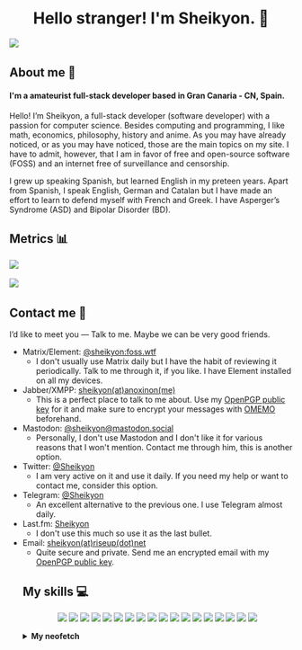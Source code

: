<div align="center">

# Hello stranger! I'm Sheikyon. 👋

</div>

[![](https://svg-banners.vercel.app/api?type=luminance&text1=Sheikyon&width=1000&height=200)](https://github.com/Akshay090/svg-banners)

## About me 📄

#### I'm a amateurist full-stack developer based in Gran Canaria - CN, Spain.

Hello! I’m Sheikyon, a full-stack developer (software developer) with a passion for computer science. Besides computing and programming, I like math, economics, philosophy, history and anime. As you may have already noticed, or as you may have noticed, those are the main topics on my site. I have to admit, however, that I am in favor of free and open-source software (FOSS) and an internet free of surveillance and censorship.

I grew up speaking Spanish, but learned English in my preteen years. Apart from Spanish, I speak English, German and Catalan but I have made an effort to learn to defend myself with French and Greek. I have Asperger’s Syndrome (ASD) and Bipolar Disorder (BD).

## Metrics 📊

<img src="https://github-readme-stats-git-masterrstaa-rickstaa.vercel.app/api/top-langs/?username=Sheikyon&hide=html&exclude_repo=python_vim&hide_border=false&theme=prussian">

<!-- GitHub Profile Views Counter -->
![](https://komarev.com/ghpvc/?username=sheikyon)

## Contact me 📮

I’d like to meet you ― Talk to me. Maybe we can be very good friends.

<ul>
<li>Matrix/Element: <a href="https://app.element.io/#/user/@sheikyon:foss.wtf">@sheikyon:foss.wtf</a>
<ul>
<li>I don't usually use Matrix daily but I have the habit of reviewing it periodically. Talk to me through it, if you like. I have Element installed on all my devices.</li>
</ul>

</li>
<li>Jabber/XMPP: <a href="mailto:sheikyon@anoxinon.me">sheikyon(at)anoxinon(me)</a>
<ul>
<li>This is a perfect place to talk to me about. Use my <a href="https://sheikyon.nl/pgp/xmpp-key.txt" target="_blank">OpenPGP public key</a> for it and make sure to encrypt your messages with <a href="https://en.wikipedia.org/wiki/OMEMO" target="_blank">OMEMO</a> beforehand.</li>
</ul>
</li>
  
<li>Mastodon: <a href="https://mastodon.social/@sheikyon">@sheikyon@mastodon.social</a>
<ul>
<li>Personally, I don't use Mastodon and I don't like it for various reasons that I won't mention. Contact me through him, this is another option.</li>
</ul>
 
</li>
<li>Twitter: <a href="https://twitter.com/Sheikyon">@Sheikyon</a>
<ul>
<li>I am very active on it and use it daily. If you need my help or want to contact me, consider this option.</li>
</ul>
 
</li>
<li>Telegram: <a href="https://t.me/Sheikyon">@Sheikyon</a>
<ul>
<li>An excellent alternative to the previous one. I use Telegram almost daily.</li>
</ul>
</li>
  
<li>Last.fm: <a href="https://last.fm/User/Sheikyon">Sheikyon</a>
<ul>
<li>I don't use this much so use it as the last bullet.</li>
</ul>
</li>
  
<li>Email: <a href="mailto:sheikyon@riseup.net">sheikyon(at)riseup(dot)net</a>
<ul>
<li>Quite secure and private. Send me an encrypted email with my <a href="https://sheikyon.nl/pgp/riseup-key.txt" target="_blank">OpenPGP public key</a>.</li>
</ul>
 
## My skills 💻

<p align="center">
  <img src='https://img.shields.io/badge/Fortran-%23734F96.svg?style=for-the-badge&logo=fortran&logoColor=white' height='42px'/>
  <img src='https://img.shields.io/badge/ruby-%23CC342D.svg?style=for-the-badge&logo=ruby&logoColor=white' height='42px'/>
  <img src='https://img.shields.io/badge/python-3670A0?style=for-the-badge&logo=python&logoColor=ffdd54' height='42px'/>
  <img src='https://img.shields.io/badge/r-%23276DC3.svg?style=for-the-badge&logo=r&logoColor=white' height='42px'/>
  <img src='https://img.shields.io/badge/css3-%231572B6.svg?style=for-the-badge&logo=css3&logoColor=white' height='42px'/>
  <img src='https://img.shields.io/badge/SASS-hotpink.svg?style=for-the-badge&logo=SASS&logoColor=white' height='42px'/>
  <img src='https://img.shields.io/badge/javascript-%23323330.svg?style=for-the-badge&logo=javascript&logoColor=%23F7DF1E' height='42px'/>
  <img src='https://img.shields.io/badge/typescript-%23007ACC.svg?style=for-the-badge&logo=typescript&logoColor=white' height='42px'/>
  <img src='https://img.shields.io/badge/node.js-6DA55F?style=for-the-badge&logo=node.js&logoColor=white' height='42px'/>
  <img src='https://img.shields.io/badge/MongoDB-%234ea94b.svg?style=for-the-badge&logo=mongodb&logoColor=white' height='42px'/>
  <img src='https://img.shields.io/badge/sqlite-%2307405e.svg?style=for-the-badge&logo=sqlite&logoColor=white' height='42px'/>
  <img src='https://img.shields.io/badge/c++-%2300599C.svg?style=for-the-badge&logo=c%2B%2B&logoColor=white' height='42px'/>
  <img src='https://img.shields.io/badge/php-%23777BB4.svg?style=for-the-badge&logo=php&logoColor=white' height='42px'>
  <img src='https://img.shields.io/badge/Manjaro-35BF5C?style=for-the-badge&logo=Manjaro&logoColor=white' height='42px'>
  <img src='https://img.shields.io/badge/Emacs-%237F5AB6.svg?&style=for-the-badge&logo=gnu-emacs&logoColor=white' height='42px'>
  <img src='https://img.shields.io/badge/shell_script-%23121011.svg?style=for-the-badge&logo=gnu-bash&logoColor=white' height='42px'>
  <img src='https://img.shields.io/badge/Gimp-657D8B?style=for-the-badge&logo=gimp&logoColor=FFFFFF' height='42px'>
  <img src='https://img.shields.io/badge/html5-%23E34F26.svg?style=for-the-badge&logo=html5&logoColor=white' height='42px'>
</p>

<details>
<summary><b>My neofetch</b></summary>

![My neofetch](my-neofetch.png)

Nobody asked me, but here you can see my neofetch.
</details>
